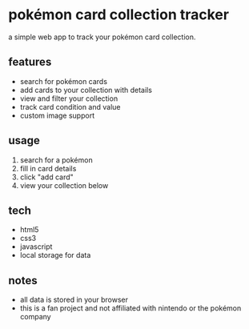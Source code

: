 # pokémon card collection tracker

a simple web app to track your pokémon card collection.

## features

- search for pokémon cards
- add cards to your collection with details
- view and filter your collection
- track card condition and value
- custom image support

## usage

1. search for a pokémon
2. fill in card details
3. click "add card"
4. view your collection below

## tech

- html5
- css3
- javascript
- local storage for data

## notes

- all data is stored in your browser
- this is a fan project and not affiliated with nintendo or the pokémon company
